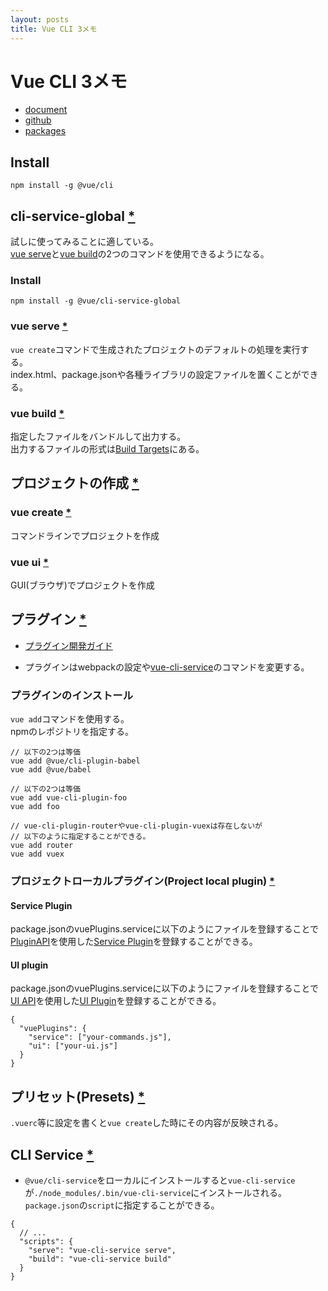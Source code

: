 ```yaml
---
layout: posts
title: Vue CLI 3メモ 
---
```

# Vue CLI 3メモ 

* [document](https://cli.vuejs.org/)  
* [github](https://github.com/vuejs/vue-cli)  
* [packages](https://github.com/vuejs/vue-cli/tree/dev/packages/%40vue)  

## Install

```
npm install -g @vue/cli
```

## cli-service-global [\*](https://cli.vuejs.org/guide/prototyping.html#instant-prototyping)

試しに使ってみることに適している。  
[vue serve](https://cli.vuejs.org/guide/prototyping.html#vue-serve)と[vue build](https://cli.vuejs.org/guide/prototyping.html#vue-build)の2つのコマンドを使用できるようになる。

### Install

```
npm install -g @vue/cli-service-global
```

### vue serve [\*](https://cli.vuejs.org/guide/prototyping.html#vue-serve)

`vue create`コマンドで生成されたプロジェクトのデフォルトの処理を実行する。  
index.html、package.jsonや各種ライブラリの設定ファイルを置くことができる。

### vue build [\*](https://cli.vuejs.org/guide/prototyping.html#vue-build)

指定したファイルをバンドルして出力する。  
出力するファイルの形式は[Build Targets](https://cli.vuejs.org/guide/build-targets.html#build-targets)にある。

## プロジェクトの作成 [\*](https://cli.vuejs.org/guide/creating-a-project.html#creating-a-project)

### vue create [\*](https://cli.vuejs.org/guide/creating-a-project.html#vue-create)

コマンドラインでプロジェクトを作成

### vue ui [\*](https://cli.vuejs.org/guide/creating-a-project.html#using-the-gui)

GUI(ブラウザ)でプロジェクトを作成

## プラグイン [\*](https://cli.vuejs.org/guide/plugins-and-presets.html#plugins)

* [プラグイン開発ガイド](https://cli.vuejs.org/dev-guide/plugin-dev.html)

* プラグインはwebpackの設定や[vue-cli-service](https://cli.vuejs.org/guide/cli-service.html)のコマンドを変更する。

### プラグインのインストール

`vue add`コマンドを使用する。  
npmのレポジトリを指定する。

```
// 以下の2つは等価
vue add @vue/cli-plugin-babel
vue add @vue/babel

// 以下の2つは等価
vue add vue-cli-plugin-foo
vue add foo

// vue-cli-plugin-routerやvue-cli-plugin-vuexは存在しないが
// 以下のように指定することができる。
vue add router
vue add vuex
```

### プロジェクトローカルプラグイン(Project local plugin) [\*](https://cli.vuejs.org/guide/plugins-and-presets.html#project-local-plugin)

#### Service Plugin

package.jsonのvuePlugins.serviceに以下のようにファイルを登録することで[PluginAPI](https://github.com/vuejs/vue-cli/blob/dev/packages/%40vue/cli-service/lib/PluginAPI.js)を使用した[Service Plugin](https://cli.vuejs.org/dev-guide/plugin-dev.html#service-plugin)を登録することができる。

#### UI plugin

package.jsonのvuePlugins.serviceに以下のようにファイルを登録することで[UI API](https://cli.vuejs.org/dev-guide/ui-api.html#ui-api)を使用した[UI Plugin](https://cli.vuejs.org/dev-guide/ui-info.html)を登録することができる。

```
{
  "vuePlugins": {
    "service": ["your-commands.js"],
    "ui": ["your-ui.js"]
  }
}
```

## プリセット(Presets) [\*](https://cli.vuejs.org/guide/plugins-and-presets.html#presets)

`.vuerc`等に設定を書くと`vue create`した時にその内容が反映される。

## CLI Service [\*](https://cli.vuejs.org/guide/cli-service.html#cli-service)

* `@vue/cli-service`をローカルにインストールすると`vue-cli-service`が`./node_modules/.bin/vue-cli-service`にインストールされる。  
`package.json`の`script`に指定することができる。

```
{
  // ...
  "scripts": {
    "serve": "vue-cli-service serve",
    "build": "vue-cli-service build"
  }
}
```
